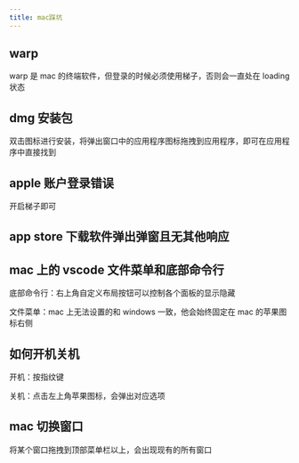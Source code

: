 ```yaml
---
title: mac踩坑
---
```


## warp

warp 是 mac 的终端软件，但登录的时候必须使用梯子，否则会一直处在 loading 状态

## dmg 安装包

双击图标进行安装，将弹出窗口中的应用程序图标拖拽到应用程序，即可在应用程序中直接找到

## apple 账户登录错误

开启梯子即可

## app store 下载软件弹出弹窗且无其他响应

## mac 上的 vscode 文件菜单和底部命令行

底部命令行：右上角自定义布局按钮可以控制各个面板的显示隐藏

文件菜单：mac 上无法设置的和 windows 一致，他会始终固定在 mac 的苹果图标右侧

## 如何开机关机

开机：按指纹键

关机：点击左上角苹果图标，会弹出对应选项

## mac 切换窗口

将某个窗口拖拽到顶部菜单栏以上，会出现现有的所有窗口
